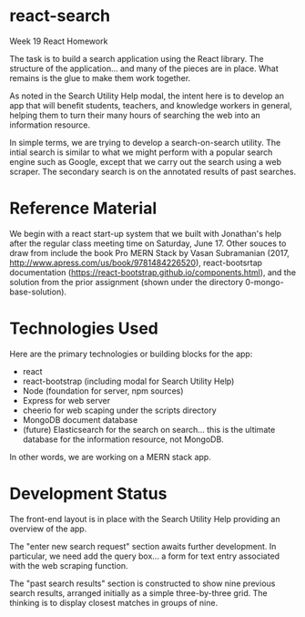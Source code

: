 # react-search
Week 19 React Homework

The task is to build a search application using the React library. The structure of the application... and many of the pieces are in place. What remains is the glue to make them work together.

As noted in the Search Utility Help modal, the intent here is to develop an app that will benefit students, teachers, and knowledge workers in general, helping them to turn their many hours of searching the web into an information resource.

In simple terms, we are trying to develop a search-on-search utility. The intial search is similar to what we might perform with a popular search engine such as Google, except that we carry out the search using a web scraper. The secondary search is on the annotated results of past searches.

# Reference Material
We begin with a react start-up system that we built with Jonathan's help after the regular class meeting time on Saturday, June 17. Other souces to draw from include the book Pro MERN Stack by Vasan Subramanian (2017, http://www.apress.com/us/book/9781484226520), react-bootsrtap documentation (https://react-bootstrap.github.io/components.html), and the solution from the prior assignment (shown under the directory 0-mongo-base-solution). 

# Technologies Used
Here are the primary technologies or building blocks for the app:

* react 
* react-bootstrap (including modal for Search Utility Help) 
* Node (foundation for server, npm sources)
* Express for web server
* cheerio for web scaping under the scripts directory
* MongoDB document database 
* (future) Elasticsearch for the search on search... this is the ultimate database for the information resource, not MongoDB.

In other words, we are working on a MERN stack app.

# Development Status
The front-end layout is in place with the Search Utility Help providing an overview of the app.

The "enter new search request" section awaits further development. In particular, we need add the query box... a form for text entry associated with the web scraping function.

The "past search results" section is constructed to show nine previous search results, arranged initially as a simple three-by-three grid. The thinking is to display closest matches in groups of nine.